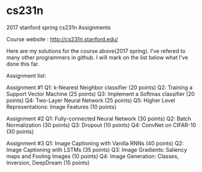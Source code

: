 # cs231n
2017 stanford spring cs231n Assignments

Course website : http://cs231n.stanford.edu/

Here are my solutions for the course above(2017 spring). I've refered to many other programmers in github. 
I will mark on the list below what I've done this far.

Assignment list:

Assignment #1
Q1: k-Nearest Neighbor classifier (20 points)
Q2: Training a Support Vector Machine (25 points)
Q3: Implement a Softmax classifier (20 points)
Q4: Two-Layer Neural Network (25 points)
Q5: Higher Level Representations: Image Features (10 points)

Assignment #2
Q1: Fully-connected Neural Network (30 points)
Q2: Batch Normalization (30 points)
Q3: Dropout (10 points)
Q4: ConvNet on CIFAR-10 (30 points)

Assignment #3
Q1: Image Captioning with Vanilla RNNs (40 points)
Q2: Image Captioning with LSTMs (35 points)
Q3: Image Gradients: Saliency maps and Fooling Images (10 points)
Q4: Image Generation: Classes, Inversion, DeepDream (15 points)
